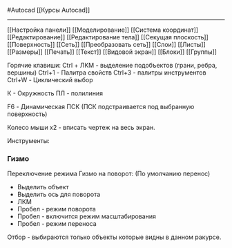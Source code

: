 #Autocad 
[[Курсы Autocad]]
__________
[[Настройка панели]]
[[Моделирование]]
[[Система координат]]
[[Редактирование]]
[[Редактирование тела]]
[[Секущая плоскость]]
[[Поверхность]]
[[Сеть]]
[[Преобразовать сеть]]
[[Слои]]
[[Листы]]
[[Размеры]]
[[Печать]]
[[Текст]]
[[Видовой экран]]
[[Блоки]]
[[Группы]]

Горячие клавиши:
Ctrl + ЛКМ - выделение подобъектов (грани, ребра, вершины)
Ctrl+1 - Палитра свойств
Ctrl+3 - палитры инструментов
Ctrl+W - Циклический выбор


К - Окружность
ПЛ - полилиния


F6 - Динамическая ПСК (ПСК подстраивается под выбранную поверхность)

Колесо мыши х2 - вписать чертеж на весь экран.

Инструменты:


### Гизмо
Переключение режима Гизмо на поворот: (По умолчанию перенос)
- Выделить объект
- Выделить ось для поворота
- ЛКМ
- Пробел - режим поворота
- Пробел - включится режим масштабирования
- Пробел - режим переноса

Отбор - выбираются только объекты которые видны в данном ракурсе.